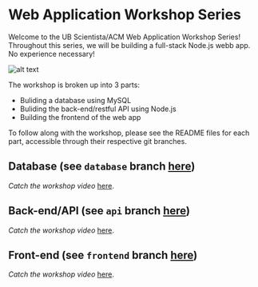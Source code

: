 # Web Application Workshop Series

Welcome to the UB Scientista/ACM Web Application Workshop Series! Throughout this series, we will be building a full-stack Node.js webb app. No experience necessary!
 
![alt text](https://scontent-lga3-1.xx.fbcdn.net/v/t31.0-8/17855593_1846125212292373_5381538853482017053_o.jpg?oh=1ffc62f2cf10d368667910a2d72d6e7d&oe=598087BB)

The workshop is broken up into 3 parts:

* Buliding a database using MySQL
* Buliding the back-end/restful API using Node.js
* Building the frontend of the web app

To follow along with the workshop, please see the README files for each part, accessible through their respective git branches.

## Database (see `database` branch [here](https://github.com/saintsantos/webapp_workshop_complete/tree/database))
_Catch the workshop video_ [here](https://www.youtube.com/watch?v=k3664W7165s).

## Back-end/API (see `api` branch [here](https://github.com/saintsantos/webapp_workshop_complete/tree/api))
_Catch the workshop video_ [here](https://youtu.be/sg2MKHPKUd4). 

## Front-end (see `frontend` branch [here](https://github.com/saintsantos/webapp_workshop_complete/tree/frontend))
_Catch the workshop video_ [here](https://www.youtube.com/watch?v=FIFkLftRhVA&t=527s). 
